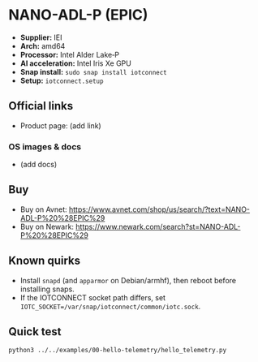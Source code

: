 # NANO-ADL-P (EPIC)

- **Supplier:** IEI
- **Arch:** amd64
- **Processor:** Intel Alder Lake‑P
- **AI acceleration:** Intel Iris Xe GPU
- **Snap install:** `sudo snap install iotconnect`
- **Setup:** `iotconnect.setup`

## Official links
- Product page: (add link)

### OS images & docs
- (add docs)

## Buy
- Buy on Avnet: https://www.avnet.com/shop/us/search/?text=NANO-ADL-P%20%28EPIC%29
- Buy on Newark: https://www.newark.com/search?st=NANO-ADL-P%20%28EPIC%29

## Known quirks
- Install `snapd` (and `apparmor` on Debian/armhf), then reboot before installing snaps.
- If the IOTCONNECT socket path differs, set `IOTC_SOCKET=/var/snap/iotconnect/common/iotc.sock`.

## Quick test
```bash
python3 ../../examples/00-hello-telemetry/hello_telemetry.py
```
